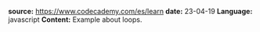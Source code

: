 **source:** https://www.codecademy.com/es/learn
**date:** 23-04-19
**Language:** javascript
**Content:** Example about loops.